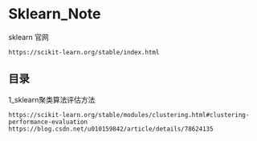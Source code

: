 # Sklearn_Note

sklearn 官网

```
https://scikit-learn.org/stable/index.html
```

## 目录

1_sklearn聚类算法评估方法

```
https://scikit-learn.org/stable/modules/clustering.html#clustering-performance-evaluation
https://blog.csdn.net/u010159842/article/details/78624135
```

